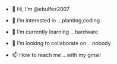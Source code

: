 - 👋 Hi, I’m @ebulfez2007
- 👀 I’m interested in ...planting,coding

- 🌱 I’m currently learning ...hardware
- 💞️ I’m looking to collaborate on ...nobody
- 📫 How to reach me ...with my gmail


<!---
ebulfez2007/ebulfez2007 is a ✨ special ✨ repository because its `README.md` (this file) appears on your GitHub profile.
You can click the Preview link to take a look at your changes.
--->
